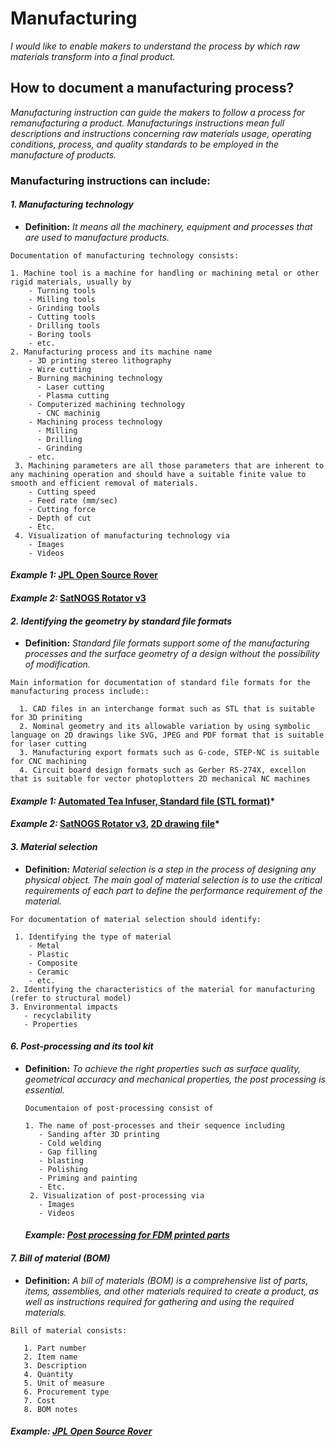 # **Manufacturing**

*I would like to enable makers to understand the process by which raw materials transform into a final product.*

## **How to document a manufacturing process?**


*Manufacturing instruction can guide the makers to follow a process for remanufacturing a product. Manufacturings instructions mean full descriptions and instructions concerning raw materials usage, operating conditions, process, and quality standards to be employed in the manufacture of products.*


 ### **Manufacturing instructions can include:** 
 
 #### *1. Manufacturing technology*
 
  - **Definition:** *It means all the machinery, equipment and processes that are used to manufacture products.*


 ```
 Documentation of manufacturing technology consists:
 
 1. Machine tool is a machine for handling or machining metal or other rigid materials, usually by
     - Turning tools
     - Milling tools
     - Grinding tools
     - Cutting tools
     - Drilling tools
     - Boring tools
     - etc. 
 2. Manufacturing process and its machine name  
     - 3D printing stereo lithography
     - Wire cutting
     - Burning machining technology 
       - Laser cutting
       - Plasma cutting
     - Computerized machining technology 
       - CNC machinig 
     - Machining process technology
       - Milling
       - Drilling
       - Grinding
     - etc.
  3. Machining parameters are all those parameters that are inherent to any machining operation and should have a suitable finite value to smooth and efficient removal of materials.
     - Cutting speed
     - Feed rate (mm/sec)
     - Cutting force
     - Depth of cut
     - Etc.
  4. Visualization of manufacturing technology via
     - Images 
     - Videos  
 ```
 
   #### *Example 1:* [JPL Open Source Rover](https://github.com/nasa-jpl/open-source-rover/tree/master/mechanical/body_assembly#3-machiningfabrication)
   
   #### *Example 2:* [SatNOGS Rotator v3](https://wiki.satnogs.org/SatNOGS_Rotator_v3#Build_Sequence) 
   
#### *2. Identifying the geometry by standard file formats*

  - **Definition:** *Standard file formats support some of the manufacturing processes and the surface geometry of a design without the possibility of modification.*

```
Main information for documentation of standard file formats for the manufacturing process include::
 
  1. CAD files in an interchange format such as STL that is suitable for 3D priniting 
  2. Nominal geometry and its allowable variation by using symbolic language on 2D drawings like SVG, JPEG and PDF format that is suitable for laser cutting
  3. Manufacturing export formats such as G-code, STEP-NC is suitable for CNC machining
  4. Circuit board design formats such as Gerber RS-274X, excellon that is suitable for vector photoplotters 2D mechanical NC machines
  ``` 

#### *Example 1:* [Automated Tea Infuser, Standard file (STL format)](https://wikifactory.com/+fablabbratislava/automated-tea-infuser/contributions/3f2c490)*

#### *Example 2:* [SatNOGS Rotator v3](https://wiki.satnogs.org/SatNOGS_Rotator_v3#Specifications), [2D drawing file](https://wiki.satnogs.org/File:C1001.png)*


#### *3. Material selection*

 - **Definition:** *Material selection is a step in the process of designing any physical object. The main goal of material selection is to use the critical requirements of each part to define the performance requirement of the material.*

```
For documentation of material selection should identify:

 1. Identifying the type of material
    - Metal
    - Plastic
    - Composite
    - Ceramic
    - etc.
2. Identifying the characteristics of the material for manufacturing (refer to structural model)
3. Environmental impacts
   - recyclability
   - Properties  
```

#### *6. Post-processing and its tool kit*
 
 - **Definition:** *To achieve the right properties such as surface quality, geometrical accuracy and mechanical properties, the post processing is essential.* 
 
   ```
   Documentaion of post-processing consist of
   
   1. The name of post-processes and their sequence including 
      - Sanding after 3D printing
      - Cold welding
      - Gap filling
      - blasting
      - Polishing
      - Priming and painting
      - Etc.
    2. Visualization of post-processing via
      - Images 
      - Videos  
   ```
   #### *Example: [Post processing for FDM printed parts](https://www.3dhubs.com/knowledge-base/post-processing-fdm-printed-parts/#introduction)*
   
#### *7. Bill of material (BOM)*

 - **Definition:** *A bill of materials (BOM) is a comprehensive list of parts, items, assemblies, and other materials required to create a product, as well as instructions required for gathering and using the required materials.*

```
Bill of material consists:

   1. Part number
   2. Item name
   3. Description
   4. Quantity
   5. Unit of measure
   6. Procurement type
   7. Cost
   8. BOM notes
   ```

 #### *Example: [JPL Open Source Rover](https://github.com/nasa-jpl/open-source-rover/tree/master/bill_of_materials)*



